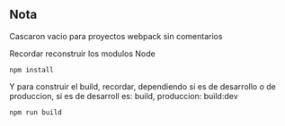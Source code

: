 ## Nota
Cascaron vacio para proyectos webpack sin comentarios

Recordar reconstruir los modulos Node
```
npm install
```

Y para construir el build, recordar, dependiendo si es de desarrollo o de produccion, si es de desarroll es: build, produccion: build:dev
```
npm run build
```